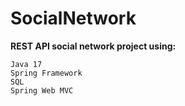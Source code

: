 # SocialNetwork
**REST API social network project using:**  
```
Java 17
Spring Framework
SQL
Spring Web MVC
```
